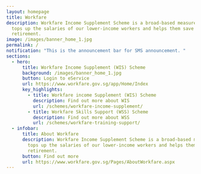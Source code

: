 ```yaml
---
layout: homepage
title: Workfare
description: Workfare Income Supplement Scheme is a broad-based measure that
  tops up the salaries of our lower-income workers and helps them save for
  retirement.
image: /images/banner_home_1.jpg
permalink: /
notification: "This is the announcement bar for SMS announcement. "
sections:
  - hero:
      title: Workfare Income Supplement (WIS) Scheme
      background: /images/banner_home_1.jpg
      button: Login to eService
      url: https://www.workfare.gov.sg/app/Home/Index
      key_highlights:
        - title: Workfare income Supplement (WIS) Scheme
          description: Find out more about WIS
          url: /schemes/workfare-income-supplement/
        - title: Workfare Skills Support (WSS) Scheme
          description: Find out more about WSS
          url: /schemes/workfare-training-support/
  - infobar:
      title: About Workfare
      description: Workfare Income Supplement Scheme is a broad-based measure that
        tops up the salaries of our lower-income workers and helps them save for
        retirement.
      button: Find out more
      url: https://www.workfare.gov.sg/Pages/AboutWorkfare.aspx
---
```


